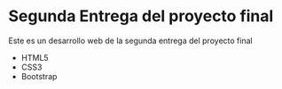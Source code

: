 <h1>Segunda Entrega del proyecto final</h1>
<p>Este es un desarrollo web de la segunda entrega del proyecto final</p>
<ul>
    <li>HTML5</li>
    <li>CSS3</li>
    <li>Bootstrap</li>
</ul>
